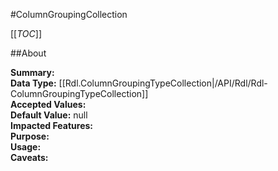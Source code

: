 #ColumnGroupingCollection

[[_TOC_]]

##About

**Summary:**   
**Data Type:** [[Rdl.ColumnGroupingTypeCollection|/API/Rdl/Rdl-ColumnGroupingTypeCollection]]  
**Accepted Values:**   
**Default Value:** null  
**Impacted Features:**   
**Purpose:**   
**Usage:**   
**Caveats:**   

